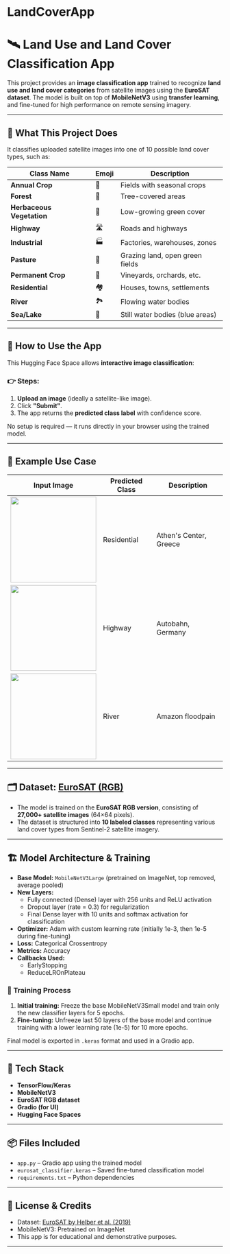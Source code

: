 # LandCoverApp

# 🛰️  Land Use and Land Cover Classification App

This project provides an **image classification app** trained to recognize **land use and land cover categories** from satellite images using the **EuroSAT dataset**. The model is built on top of **MobileNetV3** using **transfer learning**, and fine-tuned for high performance on remote sensing imagery.

---

## 🧠 What This Project Does

It classifies uploaded satellite images into one of 10 possible land cover types, such as:

| Class Name         | Emoji     | Description                        |
|--------------------|-----------|------------------------------------|
| **Annual Crop**     | 🌾        | Fields with seasonal crops         |
| **Forest**          | 🌳        | Tree-covered areas                 |
| **Herbaceous Vegetation** | 🌿  | Low-growing green cover           |
| **Highway**         | 🛣️        | Roads and highways                 |
| **Industrial**      | 🏭        | Factories, warehouses, zones       |
| **Pasture**         | 🐄        | Grazing land, open green fields    |
| **Permanent Crop**  | 🌴        | Vineyards, orchards, etc.          |
| **Residential**     | 🏘️        | Houses, towns, settlements         |
| **River**           | 🏞️        | Flowing water bodies               |
| **Sea/Lake**        | 🌊        | Still water bodies (blue areas)    |

---

## 🚀 How to Use the App

This Hugging Face Space allows **interactive image classification**:

### 👉 Steps:

1. **Upload an image** (ideally a satellite-like image).
2. Click **"Submit"**.
3. The app returns the **predicted class label** with confidence score.

No setup is required — it runs directly in your browser using the trained model.

---

## 🧪 Example Use Case

| Input Image | Predicted Class | Description |
|-------------|-----------------|-------------|
| <img src="https://storage.googleapis.com/p-oaf-ibe-back-00e-strapi-uploads/Pl_A_iades_Neo_Athens_Greece_4bd3eabcee/Pl_A_iades_Neo_Athens_Greece_4bd3eabcee.jpg" width="200"/> | Residential | Athen's Center, Greece |
| <img src="https://www.shutterstock.com/image-photo/aerial-drone-view-road-junction-600nw-2380656867.jpg" width="200"/> | Highway | Autobahn, Germany |
| <img src="https://upload.wikimedia.org/wikipedia/commons/thumb/5/56/Amazon17_%285641020319%29.jpg/330px-Amazon17_%285641020319%29.jpg" width="200"/> | River | Amazon floodpain |

---

## 🗂️ Dataset: [EuroSAT (RGB)](https://madm.dfki.de/downloads)

- The model is trained on the **EuroSAT RGB version**, consisting of **27,000+ satellite images** (64×64 pixels).
- The dataset is structured into **10 labeled classes** representing various land cover types from Sentinel-2 satellite imagery.

---


## 🏗️ Model Architecture & Training

- **Base Model:** `MobileNetV3Large` (pretrained on ImageNet, top removed, average pooled)
- **New Layers:**
  - Fully connected (Dense) layer with 256 units and ReLU activation
  - Dropout layer (rate = 0.3) for regularization
  - Final Dense layer with 10 units and softmax activation for classification
- **Optimizer:** Adam with custom learning rate (initially 1e-3, then 1e-5 during fine-tuning)
- **Loss:** Categorical Crossentropy
- **Metrics:** Accuracy
- **Callbacks Used:**
  - EarlyStopping 
  - ReduceLROnPlateau

### 🔁 Training Process

1. **Initial training:** Freeze the base MobileNetV3Small model and train only the new classifier layers for 5 epochs.
2. **Fine-tuning:** Unfreeze last 50 layers of the base model and continue training with a lower learning rate (1e-5) for 10 more epochs.

Final model is exported in `.keras` format and used in a Gradio app.

---

## 🧰 Tech Stack

- **TensorFlow/Keras**
- **MobileNetV3**
- **EuroSAT RGB dataset**
- **Gradio (for UI)**
- **Hugging Face Spaces**

---

## 📦 Files Included

- `app.py` – Gradio app using the trained model
- `eurosat_classifier.keras` – Saved fine-tuned classification model
- `requirements.txt` – Python dependencies

---

## 📜 License & Credits

- Dataset: [EuroSAT by Helber et al. (2019)](https://github.com/phelber/eurosat)
- MobileNetV3: Pretrained on ImageNet
- This app is for educational and demonstrative purposes.

---
